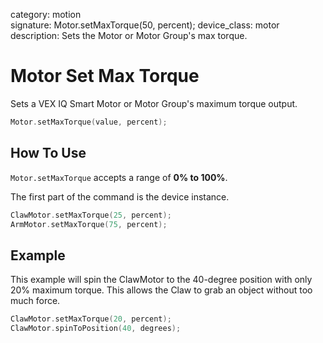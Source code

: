category: motion  
signature: Motor.setMaxTorque(50, percent);
device_class: motor  
description: Sets the Motor or Motor Group's max torque.  

# Motor Set Max Torque

Sets a VEX IQ Smart Motor or Motor Group's maximum torque output.  

```cpp
Motor.setMaxTorque(value, percent);
```

## How To Use

`Motor.setMaxTorque` accepts a range of **0% to 100%**.

The first part of the command is the device instance.

```cpp
ClawMotor.setMaxTorque(25, percent);
ArmMotor.setMaxTorque(75, percent);
```

## Example

This example will spin the ClawMotor to the 40-degree position with only 20% maximum torque. This allows the Claw to grab an object without too much force.

```cpp
ClawMotor.setMaxTorque(20, percent);
ClawMotor.spinToPosition(40, degrees);
```

<advanced>
</advanced>